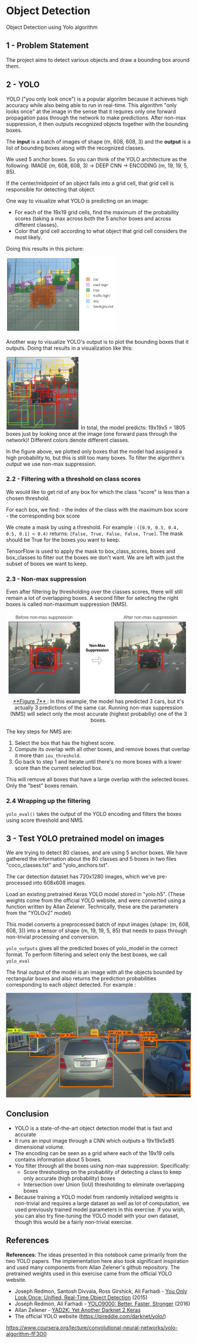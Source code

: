 # Object Detection
 Object Detection using Yolo algorithm
## 1 - Problem Statement

The project aims to detect various objects and draw a bounding box around them.

## 2 - YOLO

YOLO ("you only look once") is a popular algoritm because it achieves high accuracy while also being able to run in real-time. This algorithm "only looks once" at the image in the sense that it requires only one forward propagation pass through the network to make predictions. After non-max suppression, it then outputs recognized objects together with the bounding boxes.

The **input** is a batch of images of shape (m, 608, 608, 3) and the **output** is a list of bounding boxes along with the recognized classes.

We used 5 anchor boxes. So you can think of the YOLO architecture as the following: IMAGE (m, 608, 608, 3) -> DEEP CNN -> ENCODING (m, 19, 19, 5, 85).

If the center/midpoint of an object falls into a grid cell, that grid cell is responsible for detecting that object.

One way to visualize what YOLO is predicting on an image:
- For each of the 19x19 grid cells, find the maximum of the probability scores (taking a max across both the 5 anchor boxes and across different classes). 
- Color that grid cell according to what object that grid cell considers the most likely.

Doing this results in this picture: 

<img src="nb_images/proba_map.png" style="width:300px;height:300;">

Another way to visualize YOLO's output is to plot the bounding boxes that it outputs. Doing that results in a visualization like this:  

<img src="nb_images/anchor_map.png" style="width:200px;height:200;">
In total, the model predicts: 19x19x5 = 1805 boxes just by looking once at the image (one forward pass through the network)! Different colors denote different classes.

In the figure above, we plotted only boxes that the model had assigned a high probability to, but this is still too many boxes. To filter the algorithm's output we use non-max suppression.

### 2.2 - Filtering with a threshold on class scores

We would like to get rid of any box for which the class "score" is less than a chosen threshold. 

For each box, we find:
    - the index of the class with the maximum box score
    - the corresponding box score 

We create a mask by using a threshold. For example : `([0.9, 0.3, 0.4, 0.5, 0.1] < 0.4)` returns: `[False, True, False, False, True]`. The mask should be True for the boxes you want to keep. 

TensorFlow is used to apply the mask to box_class_scores, boxes and box_classes to filter out the boxes we don't want. We are left with just the subset of boxes we want to keep.

### 2.3 - Non-max suppression ###

Even after filtering by thresholding over the classes scores, there will still remain a lot of overlapping boxes. A second filter for selecting the right boxes is called non-maximum suppression (NMS). 

<img src="nb_images/non-max-suppression.png" style="width:500px;height:400;">
<caption><center> <u> **Figure 7** </u>: In this example, the model has predicted 3 cars, but it's actually 3 predictions of the same car. Running non-max suppression (NMS) will select only the most accurate (highest probabiliy) one of the 3 boxes. <br> </center></caption>

The key steps for NMS are: 
1. Select the box that has the highest score.
2. Compute its overlap with all other boxes, and remove boxes that overlap it more than `iou_threshold`.
3. Go back to step 1 and iterate until there's no more boxes with a lower score than the current selected box.

This will remove all boxes that have a large overlap with the selected boxes. Only the "best" boxes remain.

### 2.4 Wrapping up the filtering
`yolo_eval()` takes the output of the YOLO encoding and filters the boxes using score threshold and NMS.


## 3 - Test YOLO pretrained model on images
We are trying to detect 80 classes, and are using 5 anchor boxes. We have gathered the information about the 80 classes and 5 boxes in two files "coco_classes.txt" and "yolo_anchors.txt".
 
The car detection dataset has 720x1280 images, which we've pre-processed into 608x608 images.
 
Load an existing pretrained Keras YOLO model stored in "yolo.h5". (These weights come from the official YOLO website, and were converted using a function written by Allan Zelener. Technically, these are the parameters from the "YOLOv2" model)

This model converts a preprocessed batch of input images (shape: (m, 608, 608, 3)) into a tensor of shape (m, 19, 19, 5, 85) that needs to pass through non-trivial processing and conversion.

`yolo_outputs` gives all the predicted boxes of yolo_model in the correct format. To perform filtering and select only the best boxes, we call `yolo_eval`

The final output of the model is an image with all the objects bounded by rectangular boxes and also returns the prediction probabilities corresponding to each object detected. For example :

![](https://github.com/parasgulati8/Object-Detection/blob/master/out/test.jpg)
 
 ## Conclusion
 - YOLO is a state-of-the-art object detection model that is fast and accurate
- It runs an input image through a CNN which outputs a 19x19x5x85 dimensional volume. 
- The encoding can be seen as a grid where each of the 19x19 cells contains information about 5 boxes.
- You filter through all the boxes using non-max suppression. Specifically: 
    - Score thresholding on the probability of detecting a class to keep only accurate (high probability) boxes
    - Intersection over Union (IoU) thresholding to eliminate overlapping boxes
- Because training a YOLO model from randomly initialized weights is non-trivial and requires a large dataset as well as lot of computation, we used previously trained model parameters in this exercise. If you wish, you can also try fine-tuning the YOLO model with your own dataset, though this would be a fairly non-trivial exercise. 

## References
**References**: The ideas presented in this notebook came primarily from the two YOLO papers. The implementation here also took significant inspiration and used many components from Allan Zelener's github repository. The pretrained weights used in this exercise came from the official YOLO website. 
- Joseph Redmon, Santosh Divvala, Ross Girshick, Ali Farhadi - [You Only Look Once: Unified, Real-Time Object Detection](https://arxiv.org/abs/1506.02640) (2015)
- Joseph Redmon, Ali Farhadi - [YOLO9000: Better, Faster, Stronger](https://arxiv.org/abs/1612.08242) (2016)
- Allan Zelener - [YAD2K: Yet Another Darknet 2 Keras](https://github.com/allanzelener/YAD2K)
- The official YOLO website (https://pjreddie.com/darknet/yolo/) 

https://www.coursera.org/lecture/convolutional-neural-networks/yolo-algorithm-fF3O0
